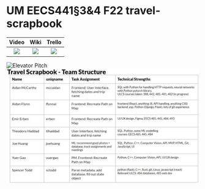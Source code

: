 # UM EECS441§3&4 F22 travel-scrapbook

| Video  |  Wiki |  Trello  |
|:-----:|:-----:|:--------:|
|[<img src="https://eecs441.eecs.umich.edu/img/admin/video.png">][video_page]|[<img src="https://eecs441.eecs.umich.edu/img/admin/wiki.png">][wiki_page]|[<img src="https://eecs441.eecs.umich.edu/img/admin/trello.png">][agile_page]|

![Elevator Pitch](https://user-images.githubusercontent.com/93233828/206580226-69c378d1-608e-4bd4-879d-a2383b808c69.jpeg) <!-- MUST be placed in user-images.githubusercontent.com -->
![Team](https://github.com/flynnai/eecs441-travel-scrapbook/blob/main/TravelScrapbook-teamslide.jpeg?raw=true)

[video_page]: https://www.youtube.com/watch?v=kEX0rxbdzBE
[wiki_page]: https://github.com/flynnai/eecs441-travel-scrapbook/wiki
[agile_page]: https://trello.com/b/zrCFN6eW/travel-scrapbook
